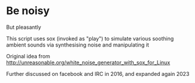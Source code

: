 # Be noisy

But pleasantly

This script uses sox (invoked as "play") to simulate various soothing ambient sounds via synthesising noise and manipulating it

Original idea from http://unreasonable.org/white_noise_generator_with_sox_for_Linux

Further discussed on facebook and IRC in 2016, and expanded again 2023


